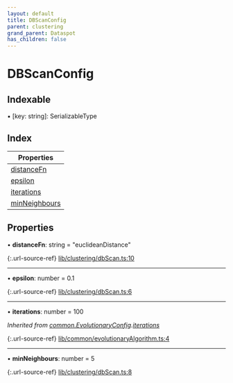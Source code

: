 ```yaml
---
layout: default
title: DBScanConfig
parent: clustering
grand_parent: Dataspot
has_children: false
---
```


# DBScanConfig

## Indexable

▪ [key: string]: SerializableType

## Index

| Properties |
|-----------|
| [distanceFn](#distancefn) |
| [epsilon](#epsilon) |
| [iterations](#iterations) |
| [minNeighbours](#minneighbours) |

## Properties

•  **distanceFn**: string = "euclideanDistance"

{:.url-source-ref}
[lib/clustering/dbScan.ts:10](https://github.com/ascentcore/dataspot/blob/f1c4a34/lib/clustering/dbScan.ts#L10)

___

•  **epsilon**: number = 0.1

{:.url-source-ref}
[lib/clustering/dbScan.ts:6](https://github.com/ascentcore/dataspot/blob/f1c4a34/lib/clustering/dbScan.ts#L6)

___

•  **iterations**: number = 100

*Inherited from [common.EvolutionaryConfig](../common_evolutionaryconfig).[iterations](../common_evolutionaryconfig#iterations)*

{:.url-source-ref}
[lib/common/evolutionaryAlgorithm.ts:4](https://github.com/ascentcore/dataspot/blob/f1c4a34/lib/common/evolutionaryAlgorithm.ts#L4)

___

•  **minNeighbours**: number = 5

{:.url-source-ref}
[lib/clustering/dbScan.ts:8](https://github.com/ascentcore/dataspot/blob/f1c4a34/lib/clustering/dbScan.ts#L8)
